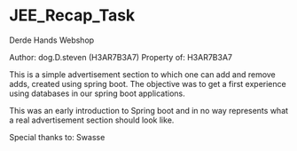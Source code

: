 # JEE_Recap_Task
Derde Hands Webshop

Author: dog.D.steven (H3AR7B3A7) Property of: H3AR7B3A7

This is a simple advertisement section to which one can add and remove adds, created using spring boot.
The objective was to get a first experience using databases in our spring boot applications.

This was an early introduction to Spring boot and in no way represents what a real advertisement section should look like.

Special thanks to: Swasse
